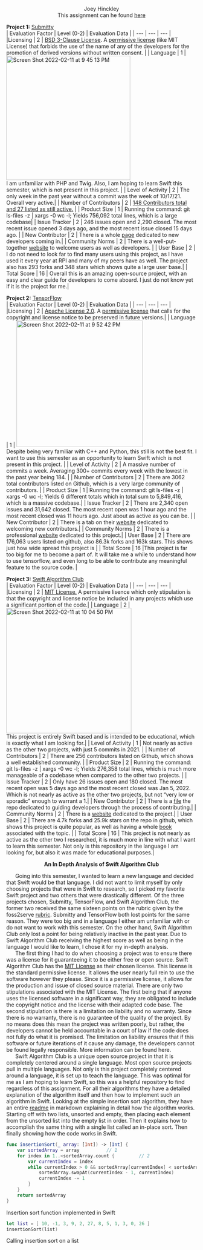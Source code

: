 <p align="center">
    Joey Hinckley <br />
    This assignment can he found 
    <a href="https://docs.google.com/document/d/1TYmwcmCPshZg533ullHsbNp2iognYOkBpRAmSMuhh1w/edit?usp=sharing">here</a>
</p>

<b>Project 1:</b> [Submitty](https://github.com/Submitty/Submitty) <br />
| Evaluation Factor | Level (0-2) | Evaluation Data |
| --- | --- | --- |
|Licensing | 2 | [BSD 3-Clause License](https://github.com/Submitty/Submitty/blob/master/LICENSE.md). A [permissive license](https://choosealicense.com/licenses/bsd-3-clause/) (like MIT License) that forbids the use of the name of any of the developers for the promotion of derived versions without written consent. | 
| Language | 1 | <img width="328" alt="Screen Shot 2022-02-11 at 9 45 13 PM" src="https://user-images.githubusercontent.com/50917542/153693708-4f3133df-93a9-4201-b22e-b755d4e5f7c0.png"> <br /> I am unfamiliar with PHP and Twig. Also, I am hoping to learn Swift this semester, which is not present in this project. |
| Level of Activity | 2 | The only week in the past year without a commit was the week of 10/17/21. Overall very active.|
| Number of Contributors | 2 | [148 Contributors total and 27 listed as still active.](https://github.com/Submitty/Submitty/blob/master/AUTHORS.md) |
| Product Size | 1 | Running the command: git ls-files -z \| xargs -0 wc -l; Yields 756,092 total lines, which is a large codebase|
| Issue Tracker | 2 | 246 issues open and 2,290 closed. The most recent issue opened 3 days ago, and the most recent issue closed 15 days ago. |
| New Contributor | 2 | There is a whole [page](https://submitty.org/developer) dedicated to new developers coming in.|
| Community Norms | 2 | There is a well-put-together [website](https://submitty.org/index/overview) to welcome users as well as developers. |
| User Base | 2 | I do not need to look far to find many users using this project, as I have used it every year at RPI and many of my peers have as well. The project also has 293 forks and 348 stars which shows quite a large user base.|
| Total Score | 16 | Overall this is an amazing open-source project, with an easy and clear guide for developers to come aboard. I just do not know yet if it is the project for me.|
   
<b>Project 2:</b> [TensorFlow](https://github.com/tensorflow/tensorflow) <br />
| Evaluation Factor | Level (0-2) | Evaluation Data |
| --- | --- | --- |
|Licensing | 2 | [Apache License 2.0](https://github.com/tensorflow/tensorflow/blob/master/LICENSE). A [permissive license](https://choosealicense.com/licenses/apache-2.0/) that calls for the copyright and license notice to be preserved in future versions.| 
| Language | 1 | <img width="334" alt="Screen Shot 2022-02-11 at 9 52 42 PM" src="https://user-images.githubusercontent.com/50917542/153693933-e0facde9-d4ce-494e-9860-e146f49606cf.png"> <br /> Despite being very familiar with C++ and Python, this still is not the best fit. I want to use this semester as an opportunity to learn Swift which is not present in this project. |
| Level of Activity | 2 | A massive number of commits a week. Averaging 300+ commits every week with the lowest in the past year being 184. |
| Number of Contributors | 2 | There are 3062 total contributors listed on Github, which is a very large community of contributors. |
| Product Size | 1 | Running the command: git ls-files -z \| xargs -0 wc -l; Yields 6 different totals which in total sum to 5,849,416, which is a massive codebase.|
| Issue Tracker | 2 | There are 2,340 open issues and 31,642 closed. The most recent open was 1 hour ago and the most recent closed was 11 hours ago. Just about as active as you can be. |
| New Contributor | 2 | There is a tab on their [website](https://www.tensorflow.org/community/contribute/code) dedicated to welcoming new contributors.|
| Community Norms | 2 | There is a professional [website](https://www.tensorflow.org) dedicated to this project.|
| User Base | 2 | There are 176,063 users listed on github, also 86.3k forks and 163k stars. This shows just how wide spread this project is  |
| Total Score | 16 |This project is far too big for me to become a part of. It will take me a while to understand how to use tensorflow, and even long to be able to contribute any meaningful feature to the source code. |
    
 <b>Project 3:</b> [Swift Algorithm Club](https://github.com/raywenderlich/swift-algorithm-club) <br />
| Evaluation Factor | Level (0-2) | Evaluation Data |
| --- | --- | --- |
|Licensing | 2 | [MIT License.](https://github.com/raywenderlich/swift-algorithm-club/blob/master/LICENSE.txt) A permissive lisence which only stipulation is that the copyright and license notice be included in any projects which use a significant portion of the code.| 
| Language | 2 | <img width="331" alt="Screen Shot 2022-02-11 at 10 04 50 PM" src="https://user-images.githubusercontent.com/50917542/153694275-fd8ecff8-b912-4a6f-8f2a-840e1ac97b60.png"> <br /> This project is entirely Swift based and is intended to be educational, which is exactly what I am looking for.|
| Level of Activity | 1 | Not nearly as active as the other two projects, with just 5 commits in 2021. |
| Number of Contributors | 2 | There are 256 contributors listed on Github, which shows a well established community. |
| Product Size | 2 | Running the command: git ls-files -z \| xargs -0 wc -l; Yields 276,358 total lines, which is much more manageable of a codebase when compared to the other two projects. |
| Issue Tracker | 2 | Only have 26 issues open and 180 closed. The most recent open was 5 days ago and the most recent closed was Jan 5, 2022. Which is not nearly as active as the other two projects, but not “very low or sporadic” enough to warrant a 1.|
| New Contributor | 2 | There is a [file](https://github.com/raywenderlich/swift-algorithm-club/blob/master/.github/CONTRIBUTING.md) the repo dedicated to guiding developers through the process of contributing.|
| Community Norms | 2 | There is a [website](https://aquarchitect.github.io/swift-algorithm-club/) dedicated to the project.|
| User Base | 2 | There are 4.7k forks and 25.9k stars on the repo in github, which shows this project is quite popular, as well as having a whole [book](https://www.raywenderlich.com/books/data-structures-algorithms-in-swift) associated with the topic. |
| Total Score | 16 | This project is not nearly as active as the other two I researched, it is much more in line with what I want to learn this semester. Not only is this repository in the language I am looking for, but also it was made for educational purposes.|

<p align="center"> 
<b> An In Depth Analysis of Swift Algorithm Club  </b>
</p>
    
&nbsp;&nbsp;&nbsp;&nbsp;&nbsp;&nbsp;Going into this semester, I wanted to learn a new language and decided that Swift would be that language. I did not want to limit myself by only choosing projects that were in Swift to research, so I picked my favorite Swift project and two others that were drastically different. Of the three projects chosen, Submitty, TensorFlow, and Swift Algorithm Club, the former two received the same sixteen points on the rubric given by the foss2serve [rubric](http://foss2serve.org/index.php/Project_Evaluation_Rubric_(Activity)). Submitty and TensorFlow both lost points for the same reason. They were too big and in a language I either am unfamiliar with or do not want to work with this semester. On the other hand, Swift Algorithm Club only lost a point for being relatively inactive in the past year. Due to Swift Algorithm Club receiving the highest score as well as being in the language I would like to learn, I chose it for my in-depth analysis. <br />
&nbsp;&nbsp;&nbsp;&nbsp;&nbsp;&nbsp;The first thing I had to do when choosing a project was to ensure there was a license for it guaranteeing it to be either free or open source. Swift Algorithm Club has the [MIT License](https://github.com/raywenderlich/swift-algorithm-club/blob/master/LICENSE.txt) as their chosen license. This license is the standard permissive license. It allows the user nearly full rein to use the software however they please. Since it is a permissive license, it allows for the production and issue of closed source material. There are only two stipulations associated with the MIT License. The first being that if anyone uses the licensed software in a significant way, they are obligated to include the copyright notice and the license with their adapted code base. The second stipulation is there is a limitation on liability and no warranty. Since there is no warranty, there is no guarantee of the quality of the project. By no means does this mean the project was written poorly, but rather, the developers cannot be held accountable in a court of law if the code does not fully do what it is promised. The limitation on liability ensures that if this software or future iterations of it cause any damage, the developers cannot be found legally responsible. More information can be found here.  <br />
&nbsp;&nbsp;&nbsp;&nbsp;&nbsp;&nbsp;Swift Algorithm Club is a unique open source project in that it is completely centered around a single language. Most open source projects pull in multiple languages. Not only is this project completely centered around a language, it is set up to teach the language. This was optimal for me as I am hoping to learn Swift, so this was a helpful repository to find regardless of this assignment. For all their algorithms they have a detailed explanation of the algorithm itself and then how to implement such an algorithm in Swift. Looking at the simple insertion sort algorithm, they have an entire [readme](https://github.com/raywenderlich/swift-algorithm-club/blob/master/Insertion%20Sort/README.markdown) in markdown explaining in detail how the algorithm works. Starting off with two lists, unsorted and empty, then placing each element from the unsorted list into the empty list in order. Then it explains how to accomplish the same thing with a single list called an in-place sort. Then finally showing how the code works in Swift.  <br />

```swift
func insertionSort(_ array: [Int]) -> [Int] {
    var sortedArray = array			 // 1
    for index in 1..<sortedArray.count {		 // 2
        var currentIndex = index
        while currentIndex > 0 && sortedArray[currentIndex] < sortedArray[currentIndex - 1] { // 3
            sortedArray.swapAt(currentIndex - 1, currentIndex)
            currentIndex -= 1
        }
    }
    return sortedArray
}
```
Insertion sort function implemented in Swift <br />
```swift
let list = [ 10, -1, 3, 9, 2, 27, 8, 5, 1, 3, 0, 26 ]
insertionSort(list)
```
Calling insertion sort on a list <br />




